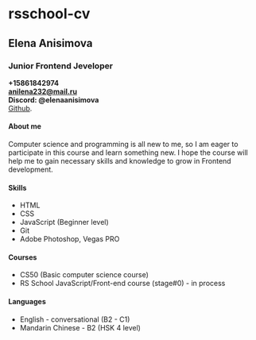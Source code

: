 # rsschool-cv
## **Elena Anisimova**

### Junior Frontend Jeveloper

**+15861842974**  
**anilena232@mail.ru**  
**Discord: @elenaanisimova**  
[Github](https://github.com/ElenaAnisimova/).


#### About me
Computer science and programming is all new to me, so I am eager to participate in this course and learn something new. 
I hope the course will help me to gain necessary skills and knowledge to grow in Frontend development.

#### Skills
+ HTML
+ CSS
+ JavaScript (Beginner level)
+ Git
+ Adobe Photoshop, Vegas PRO

#### Courses
+ CS50 (Basic computer science course)
+ RS School JavaScript/Front-end course (stage#0) - in process

#### Languages
+ English  - conversational (B2 - C1)
+ Mandarin Chinese - B2 (HSK 4 level)
